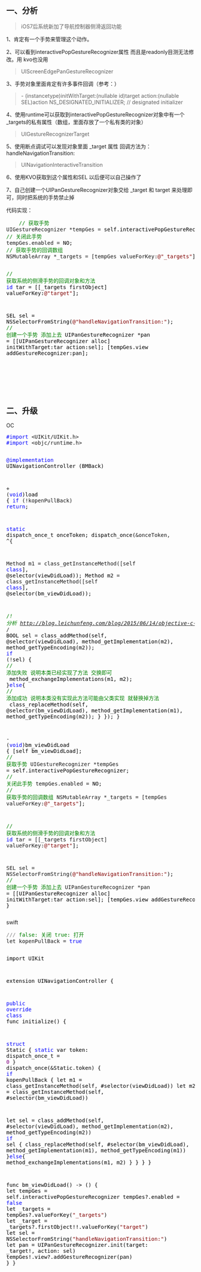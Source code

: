<h2>一、分析</h2>
<blockquote>
<p>iOS7后系统新加了导航控制器侧滑返回功能</p>
</blockquote>
<p>1、肯定有一个手势来管理这个动作。</p>
<p>2、可以看到interactivePopGestureRecognizer属性 而且是readonly目测无法修改。用 kvo也没用</p>
<blockquote>
<p>UIScreenEdgePanGestureRecognizer</p>
</blockquote>
<p>3、手势对象里面肯定有许多事件回调（参考：）</p>
<blockquote>
<p>- (instancetype)initWithTarget:(nullable id)target action:(nullable SEL)action NS_DESIGNATED_INITIALIZER; // designated initializer</p>
</blockquote>
<p>4、使用runtime可以获取到interactivePopGestureRecognizer对象中有一个_targets的私有属性（数组，里面存放了一个私有类的对象）</p>
<blockquote>
<p>UIGestureRecognizerTarget</p>
</blockquote>
<p>5、使用断点调试可以发现对象里面 _target 属性 回调方法为： handleNavigationTransition:</p>
<blockquote>
<p>UINavigationInteractiveTransition</p>
</blockquote>
<p>6、使用KVO获取到这个属性和SEL 以后便可以自己操作了</p>
<p>7、自己创建一个UIPanGestureRecognizer对象交给 _target 和 target 来处理即可，同时把系统的手势禁止掉</p>
<p>代码实现：</p>
<div class="cnblogs_code">
<pre>    <span style="color: #008000;">//</span><span style="color: #008000;"> 获取手势</span>
UIGestureRecognizer *tempGes =<span style="color: #000000;"> self.interactivePopGestureRecognizer;
</span><span style="color: #008000;">//</span><span style="color: #008000;"> 关闭此手势</span>
tempGes.enabled =<span style="color: #000000;"> NO;
</span><span style="color: #008000;">//</span><span style="color: #008000;"> 获取手势的回调数组</span>
NSMutableArray *_targets = [tempGes valueForKey:<span style="color: #800000;">@"</span><span style="color: #800000;">_targets</span><span style="color: #800000;">"</span><span style="color: #000000;">];

</span><span style="color: #008000;">//</span><span style="color: #008000;"> 获取系统的侧滑手势的回调对象和方法</span>
<span style="color: #0000ff;">id</span> tar = [[_targets firstObject] valueForKey:<span style="color: #800000;">@"</span><span style="color: #800000;">target</span><span style="color: #800000;">"</span><span style="color: #000000;">];

SEL sel </span>= NSSelectorFromString(<span style="color: #800000;">@"</span><span style="color: #800000;">handleNavigationTransition:</span><span style="color: #800000;">"</span><span style="color: #000000;">);
</span><span style="color: #008000;">//</span><span style="color: #008000;"> 创建一个手势 添加上去</span>
UIPanGestureRecognizer *pan =<span style="color: #000000;"> [[UIPanGestureRecognizer alloc] initWithTarget:tar action:sel];
[tempGes.view addGestureRecognizer:pan];</span></pre>
</div>
<p>&nbsp;</p>
<h2>&nbsp;</h2>
<h2>二、升级</h2>
<p>OC</p>
<div class="cnblogs_code">
<pre><span style="color: #0000ff;">#import</span> &lt;UIKit/UIKit.h&gt;
<span style="color: #0000ff;">#import</span> &lt;objc/runtime.h&gt;


<span style="color: #0000ff;">@implementation</span><span style="color: #000000;"> UINavigationController (BMBack)

</span>+ (<span style="color: #0000ff;">void</span><span style="color: #000000;">)load {
</span><span style="color: #0000ff;">if</span> (!kopenPullBack) <span style="color: #0000ff;">return</span><span style="color: #000000;">;

</span><span style="color: #0000ff;">static</span><span style="color: #000000;"> dispatch_once_t onceToken;
dispatch_once(</span>&amp;onceToken, ^<span style="color: #000000;">{

Method m1 </span>= class_getInstanceMethod([self <span style="color: #0000ff;">class</span><span style="color: #000000;">], @selector(viewDidLoad));
Method m2 </span>= class_getInstanceMethod([self <span style="color: #0000ff;">class</span><span style="color: #000000;">], @selector(bm_viewDidLoad));

</span><span style="color: #008000;">/*</span><span style="color: #008000;">!
分析 </span><span style="color: #008000; text-decoration: underline;">http://blog.leichunfeng.com/blog/2015/06/14/objective-c-method-swizzling-best-practice/</span>
<span style="color: #008000;">*/</span><span style="color: #000000;">
BOOL sel </span>=<span style="color: #000000;"> class_addMethod(self, @selector(viewDidLoad), method_getImplementation(m2), method_getTypeEncoding(m2));
</span><span style="color: #0000ff;">if</span> (!<span style="color: #000000;">sel) {
</span><span style="color: #008000;">//</span><span style="color: #008000;"> 添加失败 说明本类已经实现了方法 交换即可</span>
<span style="color: #000000;">            method_exchangeImplementations(m1, m2);
}</span><span style="color: #0000ff;">else</span><span style="color: #000000;">{
</span><span style="color: #008000;">//</span><span style="color: #008000;"> 添加成功 说明本类没有实现此方法可能由父类实现 就替换掉方法</span>
<span style="color: #000000;">            class_replaceMethod(self, @selector(bm_viewDidLoad), method_getImplementation(m1), method_getTypeEncoding(m2));
}
});
}

</span>- (<span style="color: #0000ff;">void</span><span style="color: #000000;">)bm_viewDidLoad {
[self bm_viewDidLoad];
</span><span style="color: #008000;">//</span><span style="color: #008000;"> 获取手势</span>
UIGestureRecognizer *tempGes =<span style="color: #000000;"> self.interactivePopGestureRecognizer;
</span><span style="color: #008000;">//</span><span style="color: #008000;"> 关闭此手势</span>
tempGes.enabled =<span style="color: #000000;"> NO;
</span><span style="color: #008000;">//</span><span style="color: #008000;"> 获取手势的回调数组</span>
NSMutableArray *_targets = [tempGes valueForKey:<span style="color: #800000;">@"</span><span style="color: #800000;">_targets</span><span style="color: #800000;">"</span><span style="color: #000000;">];

</span><span style="color: #008000;">//</span><span style="color: #008000;"> 获取系统的侧滑手势的回调对象和方法</span>
<span style="color: #0000ff;">id</span> tar = [[_targets firstObject] valueForKey:<span style="color: #800000;">@"</span><span style="color: #800000;">target</span><span style="color: #800000;">"</span><span style="color: #000000;">];

SEL sel </span>= NSSelectorFromString(<span style="color: #800000;">@"</span><span style="color: #800000;">handleNavigationTransition:</span><span style="color: #800000;">"</span><span style="color: #000000;">);
</span><span style="color: #008000;">//</span><span style="color: #008000;"> 创建一个手势 添加上去</span>
UIPanGestureRecognizer *pan =<span style="color: #000000;"> [[UIPanGestureRecognizer alloc] initWithTarget:tar action:sel];
[tempGes.view addGestureRecognizer:pan];
}</span></pre>
</div>
<p>swift</p>
<div class="cnblogs_code">
<pre><span style="color: #808080;">///</span><span style="color: #008000;"> false: 关闭 true: 打开</span>
let kopenPullBack = <span style="color: #0000ff;">true</span><span style="color: #000000;">

import UIKit

extension UINavigationController {

</span><span style="color: #0000ff;">public</span> <span style="color: #0000ff;">override</span> <span style="color: #0000ff;">class</span><span style="color: #000000;"> func initialize() {

</span><span style="color: #0000ff;">struct</span><span style="color: #000000;"> Static {
</span><span style="color: #0000ff;">static</span> var token: dispatch_once_t = <span style="color: #800080;">0</span><span style="color: #000000;">
}
dispatch_once(</span>&amp;<span style="color: #000000;">Static.token) {
</span><span style="color: #0000ff;">if</span><span style="color: #000000;"> kopenPullBack {
let m1 </span>=<span style="color: #000000;"> class_getInstanceMethod(self, #selector(viewDidLoad))
let m2 </span>=<span style="color: #000000;"> class_getInstanceMethod(self, #selector(bm_viewDidLoad))

let sel </span>=<span style="color: #000000;"> class_addMethod(self, #selector(viewDidLoad), method_getImplementation(m2), method_getTypeEncoding(m2))
</span><span style="color: #0000ff;">if</span><span style="color: #000000;"> sel {
class_replaceMethod(self, #selector(bm_viewDidLoad), method_getImplementation(m1), method_getTypeEncoding(m1))
}</span><span style="color: #0000ff;">else</span><span style="color: #000000;">{
method_exchangeImplementations(m1, m2)
}
}
}
}

func bm_viewDidLoad() </span>-&gt;<span style="color: #000000;"> () {
let tempGes </span>=<span style="color: #000000;"> self.interactivePopGestureRecognizer
tempGes</span>?.enabled = <span style="color: #0000ff;">false</span><span style="color: #000000;">
let _targets </span>= tempGes?.valueForKey(<span style="color: #800000;">"</span><span style="color: #800000;">_targets</span><span style="color: #800000;">"</span><span style="color: #000000;">)
let _target </span>= _targets?.firstObject!!.valueForKey(<span style="color: #800000;">"</span><span style="color: #800000;">target</span><span style="color: #800000;">"</span><span style="color: #000000;">)
let sel </span>= NSSelectorFromString(<span style="color: #800000;">"</span><span style="color: #800000;">handleNavigationTransition:</span><span style="color: #800000;">"</span><span style="color: #000000;">)
let pan </span>= UIPanGestureRecognizer.init(target: _target!<span style="color: #000000;">, action: sel)
tempGes</span>!.view?<span style="color: #000000;">.addGestureRecognizer(pan)
}
}</span></pre>
</div>
<p>&nbsp;</p>
<p>&nbsp;</p>
<p>&nbsp;</p>
<p>&nbsp;</p>
<p>&nbsp;</p>
<p>&nbsp;</p>
<p>&nbsp;</p>